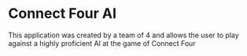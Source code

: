 # Connect Four AI
This application was created by a team of 4 and allows the user to play against a highly proficient AI at the game of Connect Four
